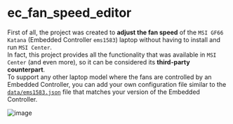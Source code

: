 # ec_fan_speed_editor

First of all, the project was created to **adjust the fan speed** of the `MSI GF66 Katana` (Embedded Controller `ems1583`) laptop without having to install and run `MSI Center`.  
In fact, this project provides all the functionality that was available in `MSI Center` (and even more), so it can be considered its **third-party counterpart**.  
To support any other laptop model where the fans are controlled by an Embedded Controller, you can add your own configuration file similar to the [`data/ems1583.json`](data/ems1583.json) file that matches your version of the Embedded Controller.  


![image](https://github.com/VadimAspirin/ec_fan_speed_editor/assets/22714352/69e158ae-f5a4-4b1f-8c3b-0a84a7ec7b98)

